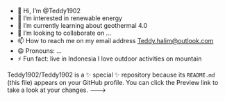 - 👋 Hi, I’m @Teddy1902
- 👀 I’m interested in renewable energy 
- 🌱 I’m currently learning about geothermal 4.0
- 💞️ I’m looking to collaborate on ...
- 📫 How to reach me on my email address Teddy.halim@outlook.com 
- 😄 Pronouns: ...
- ⚡ Fun fact: live in Indonesia 
I love outdoor activities on mountain 

Teddy1902/Teddy1902 is a ✨ special ✨ repository because its `README.md` (this file) appears on your GitHub profile.
You can click the Preview link to take a look at your changes.
--->
